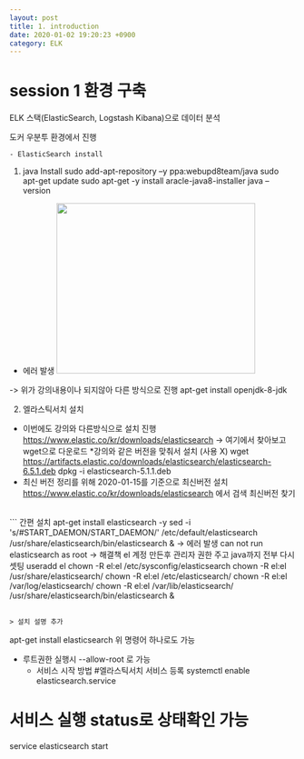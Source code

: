 ```yaml
---
layout: post
title: 1. introduction
date: 2020-01-02 19:20:23 +0900
category: ELK
---
```


# session 1 환경 구축

ELK 스택(ElasticSearch, Logstash Kibana)으로 데이터 분석

도커 우분투 환경에서 진행

	- ElasticSearch install
1. java Install
sudo add-apt-repository –y ppa:webupd8team/java
sudo apt-get update
sudo apt-get -y install aracle-java8-installer
java –version
* 에러 발생 
<img src="./pic/error1.PNG" width="350px" height="300px"></img> <br>

-> 위가 강의내용이나 되지않아 다른 방식으로 진행
apt-get install openjdk-8-jdk

2. 엘라스틱서치 설치 
* 이번에도 강의와 다른방식으로 설치 진행
https://www.elastic.co/kr/downloads/elasticsearch -> 여기에서 찾아보고 wget으로 다운로드
*강의와 같은 버전을 맞춰서 설치 (사용 X)
wget https://artifacts.elastic.co/downloads/elasticsearch/elasticsearch-6.5.1.deb
dpkg -i elasticsearch-5.1.1.deb
* 최신 버전 정리를 위해 2020-01-15를 기준으로 최신버전 설치 
https://www.elastic.co/kr/downloads/elasticsearch 에서 검색 최신버전 찾기 <br>
<br>
```
간편 설치 
apt-get install elasticsearch -y
sed -i 's/#START_DAEMON/START_DAEMON/' /etc/default/elasticsearch
/usr/share/elasticsearch/bin/elasticsearch &
-> 에러 발생
can not run elasticsearch as root
-> 해결책 el 계정 만든후 관리자 권한 주고 java까지 전부 다시 셋팅
useradd el
chown -R el:el /etc/sysconfig/elasticsearch
chown -R el:el /usr/share/elasticsearch/
chown -R  el:el  /etc/elasticsearch/
chown -R  el:el /var/log/elasticsearch/
chown -R  el:el /var/lib/elasticsearch/
/usr/share/elasticsearch/bin/elasticsearch &

```

> 설치 설명 추가
```
apt-get install elasticsearch
위 명령어 하나로도 가능 
+ 루트권한 실행시 --allow-root 로 가능
    - 서비스 시작 방법
#엘라스틱서치 서비스 등록
systemctl enable elasticsearch.service
# 서비스 실행 status로 상태확인 가능
service elasticsearch start
```


